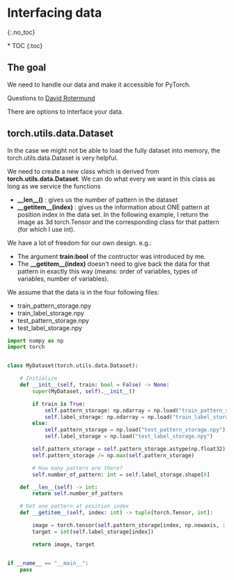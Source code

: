 # Interfacing data
{:.no_toc}

<nav markdown="1" class="toc-class">
* TOC
{:toc}
</nav>

## The goal

We need to handle our data and make it accessible for PyTorch.

Questions to [David Rotermund](mailto:davrot@uni-bremen.de)

There are options to interface your data. 



## torch.utils.data.Dataset

In the case we might not be able to load the fully dataset into memory, the torch.utils.data.Dataset is very helpful. 

We need to create a new class which is derived from **torch.utils.data.Dataset**. We can do what every we want in this class as long as we service the functions
* **\_\_len\_\_()** :  gives us the number of pattern in the dataset
* **\_\_getitem\_\_(index)** :  gives us the information about ONE pattern at position index in the data set. In the following example, I return the image as 3d torch.Tensor and the corresponding class for that pattern (for which I use int). 

We have a lot of freedom for our own design. e.g.:
* The argument **train:bool** of the contructor was introduced by me. 
* The **\_\_getitem\_\_(index)** doesn't need to give back the data for that pattern in exactly this way (means: order of variables, types of variables, number of variables). 

We assume that the data is in the four following files: 
* train_pattern_storage.npy
* train_label_storage.npy
* test_pattern_storage.npy
* test_label_storage.npy
  

```python
import numpy as np
import torch


class MyDataset(torch.utils.data.Dataset):

    # Initialize
    def __init__(self, train: bool = False) -> None:
        super(MyDataset, self).__init__()

        if train is True:
            self.pattern_storage: np.ndarray = np.load("train_pattern_storage.npy")
            self.label_storage: np.ndarray = np.load("train_label_storage.npy")
        else:
            self.pattern_storage = np.load("test_pattern_storage.npy")
            self.label_storage = np.load("test_label_storage.npy")

        self.pattern_storage = self.pattern_storage.astype(np.float32)
        self.pattern_storage /= np.max(self.pattern_storage)

        # How many pattern are there?
        self.number_of_pattern: int = self.label_storage.shape[0]

    def __len__(self) -> int:
        return self.number_of_pattern

    # Get one pattern at position index
    def __getitem__(self, index: int) -> tuple[torch.Tensor, int]:

        image = torch.tensor(self.pattern_storage[index, np.newaxis, :, :])
        target = int(self.label_storage[index])

        return image, target


if __name__ == "__main__":
    pass

```
